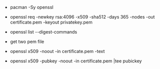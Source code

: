 - pacman -Sy openssl
- openssl req -newkey rsa:4096 -x509 -sha512 -days 365 -nodes -out certificate.pem -keyout privatekey.pem

- openssl list --digest-commands
- get two pem file
- openssl x509 -noout -in certificate.pem -text
- openssl x509 -pubkey -noout -in certificate.pem |tee pubickey

